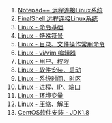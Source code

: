 1. [Notepad++ 远程连接Linux系统][tool1]
1. [FinalShell 远程连接Linux系统][tool2]
1. [Linux - 命令基础][linux01]
1. [Linux - 特殊符号][linux02]
1. [Linux - 目录、文件操作常用命令][linux03]
1. [Linux - vi/vim 编辑器][linux04]
1. [Linux - 用户、权限][linux05]
1. [Linux - 软件安装、启动][linux06]
1. [Linux - 系统时间、时区][linux07]
1. [Linux - 进程、IP、端口][linux08]
1. [Linux - 环境变量][linux09]
1. [Linux - 压缩、解压][linux10]
1. [CentOS软件安装 - JDK1.8][sf01]


[sf05]: https://fgq233.github.io/md/linux/sf05
[sf04]: https://fgq233.github.io/md/linux/sf04
[sf03]: https://fgq233.github.io/md/linux/sf03
[sf02]: https://fgq233.github.io/md/linux/sf02
[sf01]: https://fgq233.github.io/md/linux/sf01
[tool2]: https://fgq233.github.io/md/linux/tool2
[tool1]: https://fgq233.github.io/md/linux/tool1
[linux01]: https://fgq233.github.io/md/linux/linux01
[linux02]: https://fgq233.github.io/md/linux/linux02
[linux03]: https://fgq233.github.io/md/linux/linux03
[linux04]: https://fgq233.github.io/md/linux/linux04
[linux05]: https://fgq233.github.io/md/linux/linux05
[linux06]: https://fgq233.github.io/md/linux/linux06
[linux07]: https://fgq233.github.io/md/linux/linux07
[linux08]: https://fgq233.github.io/md/linux/linux08
[linux09]: https://fgq233.github.io/md/linux/linux09
[linux10]: https://fgq233.github.io/md/linux/linux10

 
